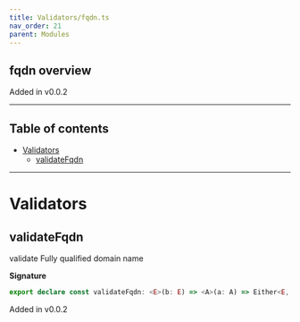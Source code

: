 ```yaml
---
title: Validators/fqdn.ts
nav_order: 21
parent: Modules
---
```


## fqdn overview

Added in v0.0.2

---

<h2 class="text-delta">Table of contents</h2>

- [Validators](#validators)
  - [validateFqdn](#validatefqdn)

---

# Validators

## validateFqdn

validate Fully qualified domain name

**Signature**

```ts
export declare const validateFqdn: <E>(b: E) => <A>(a: A) => Either<E, string>
```

Added in v0.0.2

